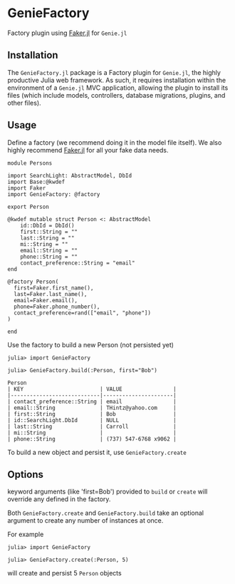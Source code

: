 # GenieFactory

Factory plugin using [Faker.jl](https://github.com/neomatrixcode/Faker.jl) for `Genie.jl`

## Installation

The `GenieFactory.jl` package is a Factory plugin for `Genie.jl`, the highly productive Julia web framework.
As such, it requires installation within the environment of a `Genie.jl` MVC application, allowing the plugin to install
its files (which include models, controllers, database migrations, plugins, and other files).



## Usage

Define a factory (we recommend doing it in the model file itself). We also highly recommend
[Faker.jl](https://github.com/neomatrixcode/Faker.jl) for all your fake data needs.

```
module Persons

import SearchLight: AbstractModel, DbId
import Base:@kwdef
import Faker
import GenieFactory: @factory

export Person

@kwdef mutable struct Person <: AbstractModel
    id::DbId = DbId()
    first::String = ""
    last::String = ""
    mi::String = ""
    email::String = ""
    phone::String = ""
    contact_preference::String = "email"
end

@factory Person(
  first=Faker.first_name(),
  last=Faker.last_name(),
  email=Faker.email(),
  phone=Faker.phone_number(),
  contact_preference=rand(["email", "phone"])
)

end
```

Use the factory to build a new Person (not persisted yet)

```
julia> import GenieFactory

julia> GenieFactory.build(:Person, first="Bob")

Person
| KEY                        | VALUE                |
|----------------------------|----------------------|
| contact_preference::String | email                |
| email::String              | THintz@yahoo.com     |
| first::String              | Bob                  |
| id::SearchLight.DbId       | NULL                 |
| last::String               | Carroll              |
| mi::String                 |                      |
| phone::String              | (737) 547-6768 x9062 |
```

To build a new object and persist it, use `GenieFactory.create`

## Options

keyword arguments (like 'first=Bob') provided to `build` or `create` will override any defined in the factory.

Both `GenieFactory.create` and `GenieFactory.build` take an optional argument to create any number of instances at once.

For example

```
julia> import GenieFactory

julia> GenieFactory.create(:Person, 5)

```
will create and persist 5 `Person` objects


